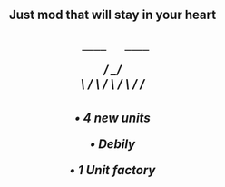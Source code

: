 <div align="center"> 
  <h2>
  Just mod that will stay in your heart 
  <h2>
<div>

<div>
  <h5>
 
 
     ____   ____
   /     \_/    \
   \            /
    \          /
     \       /
       \   /
        \/
  <h5>
<div>

<div>
  <h5>
  
  • 4 new units

  • Debily

  • 1 Unit factory

  <h5>
<div>

